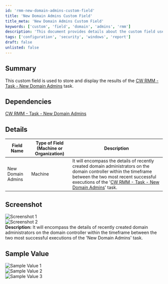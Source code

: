 ```yaml
---
id: 'rmm-new-domain-admins-custom-field'
title: 'New Domain Admins Custom Field'
title_meta: 'New Domain Admins Custom Field'
keywords: ['custom', 'field', 'domain', 'admins', 'rmm']
description: 'This document provides details about the custom field used to store and display results from the CW RMM - Task - New Domain Admins task, including dependencies, field descriptions, and sample values.'
tags: ['configuration', 'security', 'windows', 'report']
draft: false
unlisted: false
---
```

## Summary

This custom field is used to store and display the results of the [CW RMM - Task - New Domain Admins](https://proval.itglue.com/DOC-5078775-14033424) task.

## Dependencies

[CW RMM - Task - New Domain Admins](https://proval.itglue.com/DOC-5078775-14033424)

## Details

| Field Name        | Type of Field (Machine or Organization) | Description                                                                                                                                                                                                                      |
|-------------------|-----------------------------------------|----------------------------------------------------------------------------------------------------------------------------------------------------------------------------------------------------------------------------------|
| New Domain Admins | Machine                                 | It will encompass the details of recently created domain administrators on the domain controller within the timeframe between the two most recent successful executions of the '[CW RMM - Task - New Domain Admins](https://proval.itglue.com/DOC-5078775-14033424)' task. |

## Screenshot

![Screenshot 1](..\..\..\static\img\New-Domain-Admins\image_1.png)  
![Screenshot 2](..\..\..\static\img\New-Domain-Admins\image_2.png)  
**Description:** It will encompass the details of recently created domain administrators on the domain controller within the timeframe between the two most successful executions of the 'New Domain Admins' task.

## Sample Value

![Sample Value 1](..\..\..\static\img\New-Domain-Admins\image_3.png)  
![Sample Value 2](..\..\..\static\img\New-Domain-Admins\image_4.png)  
![Sample Value 3](..\..\..\static\img\New-Domain-Admins\image_5.png)  


